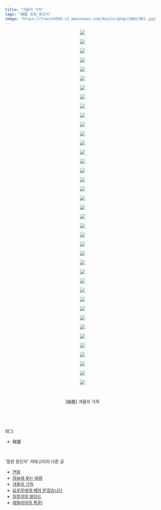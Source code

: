 ```yaml
---
title: "겨울의 기적"
tags: "梯屋 동방_동인지"
image: "https://franch4569.s3.amazonaws.com/doujin/ghap/1804/001.jpg"
---
```

<div class="article">
<p style="text-align: center; clear: none; float: none;"><img src="{{ site.imgserver2 }}/ghap/1804/001.jpg"/></p>
<p style="text-align: center; clear: none; float: none;"><img src="{{ site.imgserver2 }}/ghap/1804/002.jpg"/></p>
<p style="text-align: center; clear: none; float: none;"><img src="{{ site.imgserver2 }}/ghap/1804/003.jpg"/></p>
<p style="text-align: center; clear: none; float: none;"><img src="{{ site.imgserver2 }}/ghap/1804/004.jpg"/></p>
<p style="text-align: center; clear: none; float: none;"><img src="{{ site.imgserver2 }}/ghap/1804/005.jpg"/></p>
<p style="text-align: center; clear: none; float: none;"><img src="{{ site.imgserver2 }}/ghap/1804/006.jpg"/></p>
<p style="text-align: center; clear: none; float: none;"><img src="{{ site.imgserver2 }}/ghap/1804/007.jpg"/></p>
<p style="text-align: center; clear: none; float: none;"><img src="{{ site.imgserver2 }}/ghap/1804/008.jpg"/></p>
<p style="text-align: center; clear: none; float: none;"><img src="{{ site.imgserver2 }}/ghap/1804/009.jpg"/></p>
<p style="text-align: center; clear: none; float: none;"><img src="{{ site.imgserver2 }}/ghap/1804/010.jpg"/></p>
<p style="text-align: center; clear: none; float: none;"><img src="{{ site.imgserver2 }}/ghap/1804/011.jpg"/></p>
<p style="text-align: center; clear: none; float: none;"><img src="{{ site.imgserver2 }}/ghap/1804/012.jpg"/></p>
<p style="text-align: center; clear: none; float: none;"><img src="{{ site.imgserver2 }}/ghap/1804/013.jpg"/></p>
<p style="text-align: center; clear: none; float: none;"><img src="{{ site.imgserver2 }}/ghap/1804/014.jpg"/></p>
<p style="text-align: center; clear: none; float: none;"><img src="{{ site.imgserver2 }}/ghap/1804/015.jpg"/></p>
<p style="text-align: center; clear: none; float: none;"><img src="{{ site.imgserver2 }}/ghap/1804/016.jpg"/></p>
<p style="text-align: center; clear: none; float: none;"><img src="{{ site.imgserver2 }}/ghap/1804/017.jpg"/></p>
<p style="text-align: center; clear: none; float: none;"><img src="{{ site.imgserver2 }}/ghap/1804/018.jpg"/></p>
<p style="text-align: center; clear: none; float: none;"><img src="{{ site.imgserver2 }}/ghap/1804/019.jpg"/></p>
<p style="text-align: center; clear: none; float: none;"><img src="{{ site.imgserver2 }}/ghap/1804/020.jpg"/></p>
<p style="text-align: center; clear: none; float: none;"><img src="{{ site.imgserver2 }}/ghap/1804/021.jpg"/></p>
<p style="text-align: center; clear: none; float: none;"><img src="{{ site.imgserver2 }}/ghap/1804/022.jpg"/></p>
<p style="text-align: center; clear: none; float: none;"><img src="{{ site.imgserver2 }}/ghap/1804/023.jpg"/></p>
<p style="text-align: center; clear: none; float: none;"><img src="{{ site.imgserver2 }}/ghap/1804/024.jpg"/></p>
<p style="text-align: center; clear: none; float: none;"><img src="{{ site.imgserver2 }}/ghap/1804/025.jpg"/></p>
<p style="text-align: center; clear: none; float: none;"><img src="{{ site.imgserver2 }}/ghap/1804/026.jpg"/></p>
<p style="text-align: center; clear: none; float: none;"><img src="{{ site.imgserver2 }}/ghap/1804/027.jpg"/></p>
<p style="text-align: center; clear: none; float: none;"><img src="{{ site.imgserver2 }}/ghap/1804/028.jpg"/></p>
<p style="text-align: center; clear: none; float: none;"><img src="{{ site.imgserver2 }}/ghap/1804/029.jpg"/></p>
<p style="text-align: center; clear: none; float: none;"><img src="{{ site.imgserver2 }}/ghap/1804/030.jpg"/></p>
<p style="text-align: center; clear: none; float: none;"><img src="{{ site.imgserver2 }}/ghap/1804/031.jpg"/></p>
<p style="text-align: center; clear: none; float: none;"><img src="{{ site.imgserver2 }}/ghap/1804/032.jpg"/></p>
<p style="text-align: center; clear: none; float: none;"><img src="{{ site.imgserver2 }}/ghap/1804/033.jpg"/></p>
<p style="text-align: center; clear: none; float: none;"><img src="{{ site.imgserver2 }}/ghap/1804/034.jpg"/></p>
<p style="text-align: center; clear: none; float: none;"><img src="{{ site.imgserver2 }}/ghap/1804/035.jpg"/></p>
<p style="text-align: center; clear: none; float: none;"><img src="{{ site.imgserver2 }}/ghap/1804/036.jpg"/></p>
<p style="text-align: center; clear: none; float: none;"><img src="{{ site.imgserver2 }}/ghap/1804/037.jpg"/></p>
<p style="text-align: center; clear: none; float: none;"><img src="{{ site.imgserver2 }}/ghap/1804/038.jpg"/></p>
<p style="text-align: center; clear: none; float: none;"><img src="{{ site.imgserver2 }}/ghap/1804/039.jpg"/></p>
<p style="text-align: center; clear: none; float: none;"><br/></p>
<p style="text-align: center; clear: none; float: none;">[梯屋] 겨울의 기적</p>
<p><br/></p>
</div><br/>
<div class="tagTrail">
<p>태그: </p>
<ul>
<li>梯屋</li>
</ul>
</div><br/>
<div class="another">
<p>'동방 동인지' 카테고리의 다른 글</p>
<ul>
<li><a href="/ghap_1806">연화</a></li>
<li><a href="/ghap_1805">하늘에 부는 바람</a></li>
<li><a href="/ghap_1804">겨울의 기적</a></li>
<li><a href="/ghap_1803">요우무에게 베어 받겠습니다</a></li>
<li><a href="/ghap_1802">질투어의 발라드</a></li>
<li><a href="/ghap_1801">레밀리아의 특훈!</a></li>
</ul>
</div><br/>
<div class="cb_module cb_fluid">
<div class="cb_wrt cb_profile">
</div><!-- commentList close -->
</div><br/>
